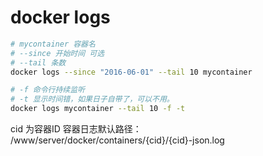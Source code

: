 # docker logs

```bash
# mycontainer 容器名
# --since 开始时间 可选
# --tail 条数
docker logs --since "2016-06-01" --tail 10 mycontainer

# -f 命令行持续监听
# -t 显示时间错，如果日子自带了，可以不用。
docker logs mycontainer --tail 10 -f -t
```

cid 为容器ID
容器日志默认路径：
/www/server/docker/containers/{cid}/{cid}-json.log